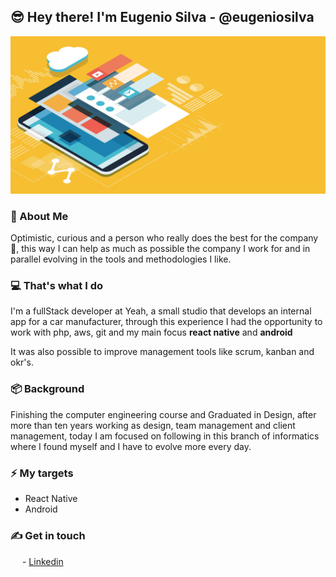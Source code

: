  ## 😎 Hey there! I'm Eugenio Silva - @eugeniosilva 

<img src="https://github.com/eugenioduarte/eugenioduarte/blob/main/shutterstock_1108368557.jpg">


### 👋 About Me
Optimistic, curious and a person who really does the best for the company 💚, this way I can help as much as possible the company I work for and in parallel evolving in the tools and methodologies I like.


 ### 💻 That's what I do

I'm a fullStack developer at Yeah, a small studio that develops an internal app for a car manufacturer, through this experience I had the opportunity to work with php, aws, git and my main focus **react native** and **android** 


It was also possible to improve management tools like scrum, kanban and okr's.


 ### 📦 Background

Finishing the computer engineering course and Graduated in Design, after more than ten years working as design, team management  and client management, today I am focused on following in this branch of informatics where I found myself and I have to evolve more every day.


 ### ⚡ My targets
- React Native
- Android


 ### ✍ Get in touch
<img src="https://content.linkedin.com/content/dam/me/brand/en-us/brand-home/logos/In-Blue-Logo.png.original.png" width="15" height="15"> -  [Linkedin](https://www.linkedin.com/in/eugenioduartesilva/) 


<!--
**eugenioduarte/eugenioduarte** is a ✨ _special_ ✨ repository because its `README.md` (this file) appears on your GitHub profile.
![Anurag's GitHub stats](https://github-readme-stats.vercel.app/api?username=eugenioduarte&show_icons=true&theme=vision-friendly-dark )
<br>
[![Top Langs](https://github-readme-stats.vercel.app/api/top-langs/?username=eugenioduarte&layout=compact&text_color=daf7dc&bg_color=151515)](https://github.com/eugenioduarte/github-readme-stats)
Here are some ideas to get you started:

- 🔭 I’m currently working on ...
- 🌱 I’m currently learning ...
- 👯 I’m looking to collaborate on ...
- 🤔 I’m looking for help with ...
- 💬 Ask me about ...
- 📫 How to reach me: ...
- 😄 Pronouns: ...
- ⚡ Fun fact: ...
-->
